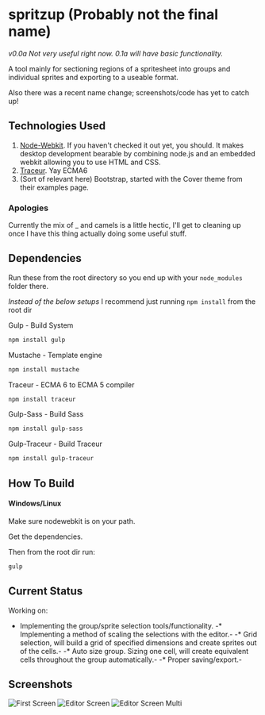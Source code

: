 spritzup (Probably not the final name)
========

*v0.0a Not very useful right now. 0.1a will have basic functionality.*

A tool mainly for sectioning regions of a spritesheet into groups and individual sprites and exporting to a useable format.

Also there was a recent name change; screenshots/code has yet to catch up!

Technologies Used
------------------
1. [Node-Webkit](https://github.com/rogerwang/node-webkit). If you haven't checked it out yet, you should. It makes desktop development bearable by combining node.js and an embedded webkit allowing you to use HTML and CSS.
2. [Traceur](https://github.com/google/traceur-compiler). Yay ECMA6
3. (Sort of relevant here) Bootstrap, started with the Cover theme from their examples page.

### Apologies
Currently the mix of _ and camels is a little hectic, I'll get to cleaning up once I have this thing actually doing some useful stuff.

Dependencies
------------
Run these from the root directory so you end up with your `node_modules` folder there.

*Instead of the below setups* I recommend just running `npm install` from the root dir

Gulp - Build System
```bash
npm install gulp
```

Mustache - Template engine
```bash
npm install mustache
```

Traceur - ECMA 6 to ECMA 5 compiler
```bash
npm install traceur
```

Gulp-Sass - Build Sass
```bash
npm install gulp-sass
```

Gulp-Traceur - Build Traceur
```bash
npm install gulp-traceur
```

How To Build
------------
#### Windows/Linux

Make sure nodewebkit is on your path.

Get the dependencies.

Then from the root dir run:
```bash
gulp
```

Current Status
--------------

Working on:

* Implementing the group/sprite selection tools/functionality.
-* Implementing a method of scaling the selections with the editor.-
-* Grid selection, will build a grid of specified dimensions and create sprites out of the cells.-
-* Auto size group. Sizing one cell, will create equivalent cells throughout the group automatically.-
-* Proper saving/export.-


Screenshots
-----------
![First Screen](https://github.com/dennmat/spritzup/raw/master/screenshots/main-5-19-2014.png "Main Screen")
![Editor Screen](https://github.com/dennmat/spritzup/raw/master/screenshots/editor-6-15-2014.png "Editor Screen")
![Editor Screen Multi](https://github.com/dennmat/spritzup/raw/master/screenshots/editor-multiselect-6-16-2014.png "Editor Screen Multi Select")
